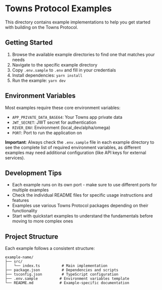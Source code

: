 # Towns Protocol Examples

This directory contains example implementations to help you get started with building on the Towns Protocol.

## Getting Started

1. Browse the available example directories to find one that matches your needs
2. Navigate to the specific example directory
3. Copy `.env.sample` to `.env` and fill in your credentials
4. Install dependencies: `yarn install`
5. Run the example: `yarn dev`

## Environment Variables

Most examples require these core environment variables:

- `APP_PRIVATE_DATA_BASE64`: Your Towns app private data
- `JWT_SECRET`: JWT secret for authentication
- `RIVER_ENV`: Environment (local_dev/alpha/omega)
- `PORT`: Port to run the application on

**Important**: Always check the `.env.sample` file in each example directory to see the complete list of required environment variables, as different examples may need additional configuration (like API keys for external services).

## Development Tips

- Each example runs on its own port - make sure to use different ports for multiple examples
- Check the individual README files for specific usage instructions and features
- Examples use various Towns Protocol packages depending on their functionality
- Start with quickstart examples to understand the fundamentals before moving to more complex ones

## Project Structure

Each example follows a consistent structure:

```
example-name/
├── src/
│   └── index.ts          # Main implementation
├── package.json          # Dependencies and scripts
├── tsconfig.json         # TypeScript configuration
├── .env.sample          # Environment variables template
└── README.md            # Example-specific documentation
```
